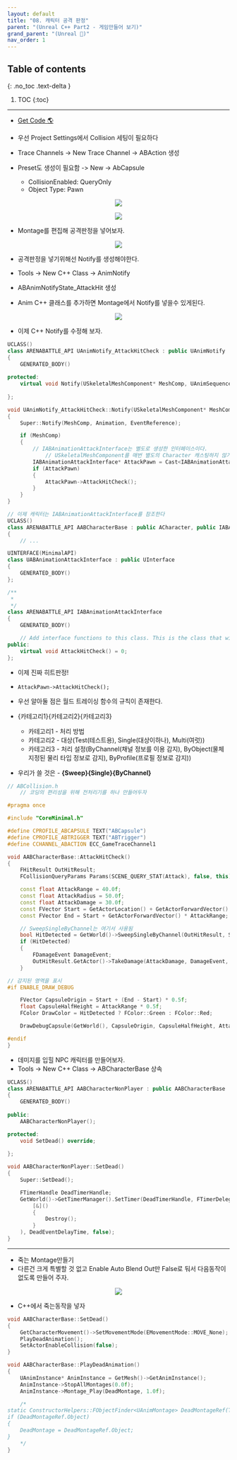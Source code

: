 ```yaml
---
layout: default
title: "08. 캐릭터 공격 판정"
parent: "(Unreal C++ Part2 - 게임만들어 보기)"
grand_parent: "(Unreal 🚀)"
nav_order: 1
---
```


## Table of contents
{: .no_toc .text-delta }

1. TOC
{:toc}

---

* [Get Code 🌎](https://github.com/Arthur880708/Unreal_Cpp_Basic_2/tree/7)

* 우선 Project Settings에서 Collision 세팅이 필요하다
* Trace Channels -> New Trace Channel -> ABAction 생성
* Preset도 생성이 필요함 -> New -> AbCapsule
    * CollisionEnabled: QueryOnly
    * Object Type: Pawn

<p align="center">
  <img src="https://taehyungs-programming-blog.github.io/blog/assets/images/unreal/unreal_cpp_2/ucpp_2_8_1.png"/>
</p>

<p align="center">
  <img src="https://taehyungs-programming-blog.github.io/blog/assets/images/unreal/unreal_cpp_2/ucpp_2_8_2.png"/>
</p>

* Montage를 편집해 공격판정을 넣어보자.

<p align="center">
  <img src="https://taehyungs-programming-blog.github.io/blog/assets/images/unreal/unreal_cpp_2/ucpp_2_8_3.png"/>
</p>

* 공격판정을 넣기위해선 Notify를 생성해야한다.
* Tools -> New C++ Class -> AnimNotify
* ABAnimNotifyState_AttackHit 생성

* Anim C++ 클래스를 추가하면 Montage에서 Notify를 넣을수 있게된다.

<p align="center">
  <img src="https://taehyungs-programming-blog.github.io/blog/assets/images/unreal/unreal_cpp_2/ucpp_2_8_4.png"/>
</p>

* 이제 C++ Notify를 수정해 보자.

```cpp
UCLASS()
class ARENABATTLE_API UAnimNotify_AttackHitCheck : public UAnimNotify
{
	GENERATED_BODY()
	
protected:
	virtual void Notify(USkeletalMeshComponent* MeshComp, UAnimSequenceBase* Animation, const FAnimNotifyEventReference& EventReference) override;
	
};
```

```cpp
void UAnimNotify_AttackHitCheck::Notify(USkeletalMeshComponent* MeshComp, UAnimSequenceBase* Animation, const FAnimNotifyEventReference& EventReference)
{
	Super::Notify(MeshComp, Animation, EventReference);

	if (MeshComp)
	{
        // IABAnimationAttackInterface는 별도로 생성한 인터페이스이다.
            // USkeletalMeshComponent를 매번 별도의 Character 캐스팅하지 않기위해 인터페이스를 만들었다
		IABAnimationAttackInterface* AttackPawn = Cast<IABAnimationAttackInterface>(MeshComp->GetOwner());
		if (AttackPawn)
		{
			AttackPawn->AttackHitCheck();
		}
	}
}
```

```cpp
// 이제 캐릭터는 IABAnimationAttackInterface를 참조한다
UCLASS()
class ARENABATTLE_API AABCharacterBase : public ACharacter, public IABAnimationAttackInterface
{
    // ...
```

```cpp
UINTERFACE(MinimalAPI)
class UABAnimationAttackInterface : public UInterface
{
	GENERATED_BODY()
};

/**
 * 
 */
class ARENABATTLE_API IABAnimationAttackInterface
{
	GENERATED_BODY()

	// Add interface functions to this class. This is the class that will be inherited to implement this interface.
public:
	virtual void AttackHitCheck() = 0;
};
```

* 이제 진짜 히트판정!
* `AttackPawn->AttackHitCheck();`

* 우선 알아둘 점은 월드 트레이싱 함수의 규칙이 존재한다.
* {카테고리1}{카테고리2}{카테고리3}
    * 카테고리1 - 처리 방법
    * 카테고리2 - 대상(Test(테스트용), Single(대상이하나), Multi(여럿))
    * 카테고리3 - 처리 설정(ByChannel(채널 정보를 이용 감지), ByObject(물체 지정된 물리 타입 정보로 감지), ByProfile(프로필 정보로 감지))
* 우리가 쓸 것은 - **{Sweep}{Single}{ByChannel}**

```cpp
// ABCollision.h
    // 코딩의 편리성을 위해 전처리기를 하나 만들어두자

#pragma once

#include "CoreMinimal.h"

#define CPROFILE_ABCAPSULE TEXT("ABCapsule")
#define CPROFILE_ABTRIGGER TEXT("ABTrigger")
#define CCHANNEL_ABACTION ECC_GameTraceChannel1
```

```cpp
void AABCharacterBase::AttackHitCheck()
{
	FHitResult OutHitResult;
	FCollisionQueryParams Params(SCENE_QUERY_STAT(Attack), false, this);

	const float AttackRange = 40.0f;
	const float AttackRadius = 50.0f;
	const float AttackDamage = 30.0f;
	const FVector Start = GetActorLocation() + GetActorForwardVector() * GetCapsuleComponent()->GetScaledCapsuleRadius();
	const FVector End = Start + GetActorForwardVector() * AttackRange;

    // SweepSingleByChannel는 여기서 사용됨
	bool HitDetected = GetWorld()->SweepSingleByChannel(OutHitResult, Start, End, FQuat::Identity, CCHANNEL_ABACTION, FCollisionShape::MakeSphere(AttackRadius), Params);
	if (HitDetected)
	{
		FDamageEvent DamageEvent;
		OutHitResult.GetActor()->TakeDamage(AttackDamage, DamageEvent, GetController(), this);
	}

// 감지된 영역을 표시
#if ENABLE_DRAW_DEBUG

	FVector CapsuleOrigin = Start + (End - Start) * 0.5f;
	float CapsuleHalfHeight = AttackRange * 0.5f;
	FColor DrawColor = HitDetected ? FColor::Green : FColor::Red;

	DrawDebugCapsule(GetWorld(), CapsuleOrigin, CapsuleHalfHeight, AttackRadius, FRotationMatrix::MakeFromZ(GetActorForwardVector()).ToQuat(), DrawColor, false, 5.0f);

#endif
}
```

* 데미지를 입힐 NPC 캐릭터를 만들어보자.
* Tools -> New C++ Class -> ABCharacterBase 상속

```cpp
UCLASS()
class ARENABATTLE_API AABCharacterNonPlayer : public AABCharacterBase
{
	GENERATED_BODY()
	
public:
	AABCharacterNonPlayer();

protected:
	void SetDead() override;
	
};
```

```cpp
void AABCharacterNonPlayer::SetDead()
{
	Super::SetDead();

	FTimerHandle DeadTimerHandle;
	GetWorld()->GetTimerManager().SetTimer(DeadTimerHandle, FTimerDelegate::CreateLambda(
		[&]()
		{
			Destroy();
		}
	), DeadEventDelayTime, false);
}
```

---

* 죽는 Montage만들기
* 다른건 크게 특별할 것 없고 Enable Auto Blend Out만 False로 둬서 다음동작이 없도록 만들어 주자.

<p align="center">
  <img src="https://taehyungs-programming-blog.github.io/blog/assets/images/unreal/unreal_cpp_2/ucpp_2_8_5.png"/>
</p>

* C++에서 죽는동작을 넣자

```cpp
void AABCharacterBase::SetDead()
{
	GetCharacterMovement()->SetMovementMode(EMovementMode::MOVE_None);
	PlayDeadAnimation();
	SetActorEnableCollision(false);
}

void AABCharacterBase::PlayDeadAnimation()
{
	UAnimInstance* AnimInstance = GetMesh()->GetAnimInstance();
	AnimInstance->StopAllMontages(0.0f);
	AnimInstance->Montage_Play(DeadMontage, 1.0f);

    /*
static ConstructorHelpers::FObjectFinder<UAnimMontage> DeadMontageRef(TEXT("/Script/Engine.AnimMontage'/Game/ArenaBattle/Animation/AM_Dead.AM_Dead'"));
if (DeadMontageRef.Object)
{
    DeadMontage = DeadMontageRef.Object;
}
    */
}
```

